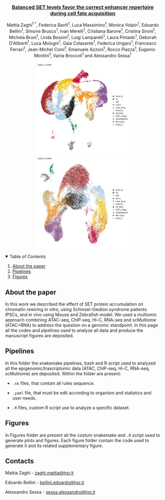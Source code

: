


<!-- PROJECT LOGO -->
<br />
<p align="center">
  <a href=>
  <h3 align="center"> Balanced SET levels favor the correct enhancer repertoire during cell fate acquisition
</h3>
  </a>
  <p align="center">
    Mattia Zaghi<sup>1 *</sup>, Federica Banfi<sup>1</sup>, Luca Massimino<sup>1</sup>, Monica Volpin<sup>1</sup>, Edoardo Bellini<sup>1</sup>, Simone Brusco<sup>1</sup>, Ivan Merelli<sup>1</sup>, Cristiana Barone<sup>1</sup>, Cristina Sironi<sup>1</sup>, Michela Bruni<sup>1</sup>, Linda Bossini<sup>1</sup>, Luigi Lamparelli<sup>1</sup>, Laura Pintado<sup>1</sup>, Deborah D'Aliberti<sup>1</sup>, Luca Mologni<sup>1</sup>, Gaia Colasante<sup>1</sup>, Federica Ungaro<sup>1</sup>, Francesco Ferrari<sup>1</sup>, Jean-Michel Cioni<sup>1</sup>, Emanuele Azzoni<sup>1</sup>, Rocco Piazza<sup>1</sup>, Eugenio Montini<sup>1</sup>, Vania Broccoli<sup>1</sup> and Alessandro Sessa<sup>1</sup>
  </p>
</p>
<p align="center">
<img src="./image/UMAP.jpeg" width="300" height="300" />
<img src="./image/UMAP_ATAC.jpeg" width="300" height="300" />
</p>
<!-- TABLE OF CONTENTS -->
<details open="open">
  <summary>Table of Contents</summary>
  <ol>
  <li>
      <a href="#About the paper">About the paper</a>
  </li>
    <li>
      <a href="#pipelines">Pipelines</a>
    </li>
    <li>
      <a href="#figures">Figures</a>
    </li>
  </ol>
</details>



<!-- About the paper -->
## About the paper

In this work we described the effect of SET protein accumulation on chromatin rewiring in vitro, using Schinzel-Giedion syndrome patients IPSCs, and in vivo using Mouse and Zebrafish model. We used a multiomic approach combining ATAC-seq, ChIP-seq, Hi-C, RNA-seq and scMultiome (ATAC+RNA) to address the question on a genomic standpoint. In this page all the codes and pipelines used to analyze all data and produce the manuscript figures are deposited.


<!-- Pipelines -->
## Pipelines
In this folder the snakemake pipelines, bash and R script used to analyzed all the epigenomic/trascriptomic data (ATAC, ChIP-seq, Hi-C, RNA-seq, scMultiome) are deposited. Within the folder are present:

* `.sk` files, that contain all rules sequence.

* `.yaml` file, that must be edit according to organism and statistics and user needs.

* `.R` files, custom R script use to analyze a specific dataset.

<!-- Figures -->
## Figures
In Figures folder are present all the costum snakemake and `.R` script used to generate plots and figures. Each figure folder contain the code used to generate it and its related supplementary figure.

<!-- CONTACT -->
## Contacts

Mattia Zaghi - <zaghi.mattia@hsr.it>

Edoardo Bellini - <bellini.edoardo@hsr.it>

Alessandro Sessa - <sessa.alessandro@hsr.it>

<!-- MARKDOWN LINKS & IMAGES -->
<!-- https://www.markdownguide.org/basic-syntax/#reference-style-links -->
[contributors-shield]: https://img.shields.io/github/contributors/othneildrew/Best-README-Template.svg?style=for-the-badge
[contributors-url]: https://github.com/othneildrew/Best-README-Template/graphs/contributors
[forks-shield]: https://img.shields.io/github/forks/othneildrew/Best-README-Template.svg?style=for-the-badge
[forks-url]: https://github.com/othneildrew/Best-README-Template/network/members
[stars-shield]: https://img.shields.io/github/stars/othneildrew/Best-README-Template.svg?style=for-the-badge
[stars-url]: https://github.com/othneildrew/Best-README-Template/stargazers
[issues-shield]: https://img.shields.io/github/issues/othneildrew/Best-README-Template.svg?style=for-the-badge
[issues-url]: https://github.com/othneildrew/Best-README-Template/issues
[license-shield]: https://img.shields.io/github/license/othneildrew/Best-README-Template.svg?style=for-the-badge
[license-url]: https://github.com/othneildrew/Best-README-Template/blob/master/LICENSE.txt
[linkedin-shield]: https://img.shields.io/badge/-LinkedIn-black.svg?style=for-the-badge&logo=linkedin&colorB=555
[linkedin-url]: https://linkedin.com/in/othneildrew
